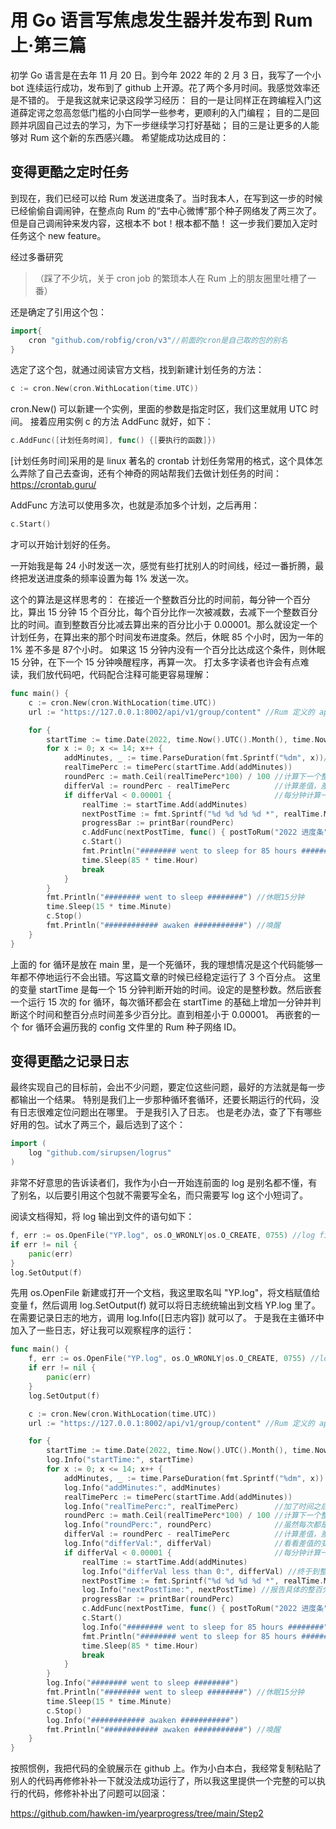 # 用 Go 语言写焦虑发生器并发布到 Rum 上·第三篇

初学 Go 语言是在去年 11 月 20 日。到今年 2022 年的 2 月 3 日，我写了一个小 bot 连续运行成功，发布到了 github 上开源。花了两个多月时间。我感觉效率还是不错的。
于是我这就来记录这段学习经历：
目的一是让同样正在跨编程入门这道薛定谔之忽高忽低门槛的小白同学一些参考，更顺利的入门编程；
目的二是回顾并巩固自己过去的学习，为下一步继续学习打好基础；
目的三是让更多的人能够对 Rum 这个新的东西感兴趣。
希望能成功达成目的：

## 变得更酷之定时任务
到现在，我们已经可以给 Rum 发送进度条了。当时我本人，在写到这一步的时候已经偷偷自调闹钟，在整点向 Rum 的“去中心微博”那个种子网络发了两三次了。
但是自己调闹钟来发内容，这根本不 bot！根本都不酷！
这一步我们要加入定时任务这个 new feature。

经过多番研究
>（踩了不少坑，关于 cron job 的繁琐本人在 Rum 上的朋友圈里吐槽了一番）

还是确定了引用这个包：
``` Go
import{
	cron "github.com/robfig/cron/v3"//前面的cron是自己取的包的别名
}
```

选定了这个包，就通过阅读官方文档，找到新建计划任务的方法：
``` Go
c := cron.New(cron.WithLocation(time.UTC))
```

cron.New() 可以新建一个实例，里面的参数是指定时区，我们这里就用 UTC 时间。
接着应用实例 c 的方法 AddFunc 就好，如下：
``` Go
c.AddFunc([计划任务时间], func() {[要执行的函数]})
```
\[计划任务时间\]采用的是 linux 著名的 crontab 计划任务常用的格式，这个具体怎么弄除了自己去查询，还有个神奇的网站帮我们去做计划任务的时间：
https://crontab.guru/

AddFunc 方法可以使用多次，也就是添加多个计划，之后再用：
``` Go
c.Start()
```
才可以开始计划好的任务。

一开始我是每 24 小时发送一次，感觉有些打扰别人的时间线，经过一番折腾，最终把发送进度条的频率设置为每 1% 发送一次。

这个的算法是这样思考的：
在接近一个整数百分比的时间前，每分钟一个百分比，算出 15 分钟 15 个百分比，每个百分比作一次被减数，去减下一个整数百分比的时间。直到整数百分比减去算出来的百分比小于 0.00001。那么就设定一个计划任务，在算出来的那个时间发布进度条。然后，休眠 85 个小时，因为一年的 1% 差不多是 87个小时。
如果这 15 分钟内没有一个百分比达成这个条件，则休眠 15 分钟，在下一个 15 分钟唤醒程序，再算一次。
打太多字读者也许会有点难读，我们放代码吧，代码配合注释可能更容易理解：
``` Go
func main() {
	c := cron.New(cron.WithLocation(time.UTC))
	url := "https://127.0.0.1:8002/api/v1/group/content" //Rum 定义的 api

	for {
		startTime := time.Date(2022, time.Now().UTC().Month(), time.Now().UTC().Day(), time.Now().UTC().Hour(), time.Now().Minute(), 0, 0, time.UTC) //开始时间
		for x := 0; x <= 14; x++ {                                                                                                                   //循环15次，下一个15分钟每分钟一次
			addMinutes, _ := time.ParseDuration(fmt.Sprintf("%dm", x))//每次循环，在开始时间前加x分钟
			realTimePerc := timePerc(startTime.Add(addMinutes))
			roundPerc := math.Ceil(realTimePerc*100) / 100 //计算下一个整数百分比
			differVal := roundPerc - realTimePerc          //计算差值，差值接近于零代表时间接近整数百分比了
			if differVal < 0.00001 {                       //每分钟计算一次，每分钟是一年的0.000002，因此精确到小数点后5位
				realTime := startTime.Add(addMinutes)
				nextPostTime := fmt.Sprintf("%d %d %d %d *", realTime.Minute(), realTime.Hour(), realTime.Day(), realTime.Month())
				progressBar := printBar(roundPerc)
				c.AddFunc(nextPostTime, func() { postToRum("2022 进度条", progressBar, "fe2842cb-db6b-4e8a-b007-e83e5603131c", url) }) //设置定时任务
				c.Start()                                                                                                           //开始定时任务
				fmt.Println("######## went to sleep for 85 hours ########")                                                         //休眠85个小时，因为一个百分比大概接近87个小时
				time.Sleep(85 * time.Hour)
				break
			}
		}
		fmt.Println("######## went to sleep ########") //休眠15分钟
		time.Sleep(15 * time.Minute)
		c.Stop()
		fmt.Println("############ awaken ###########") //唤醒
	}
}
```

上面的 for 循环是放在 main 里，是一个死循环，我的理想情况是这个代码能够一年都不停地运行不会出错。写这篇文章的时候已经稳定运行了 3 个百分点。
这里的变量 startTime 是每一个 15 分钟判断开始的时间。设定的是整秒数。然后嵌套一个运行 15 次的 for 循环，每次循环都会在 startTime 的基础上增加一分钟并判断这个时间和整百分点时间差多少百分比。直到相差小于 0.00001。
再嵌套的一个 for 循环会遍历我的 config 文件里的 Rum 种子网络 ID。

## 变得更酷之记录日志
最终实现自己的目标前，会出不少问题，要定位这些问题，最好的方法就是每一步都输出一个结果。
特别是我们上一步那种循环套循环，还要长期运行的代码，没有日志很难定位问题出在哪里。
于是我引入了日志。
也是老办法，查了下有哪些好用的包。试水了两三个，最后选到了这个：
``` Go
import (
	log "github.com/sirupsen/logrus"
)
```

非常不好意思的告诉读者们，我作为小白一开始连前面的 log 是别名都不懂，有了别名，以后要引用这个包就不需要写全名，而只需要写 log 这个小短词了。

阅读文档得知，将 log 输出到文件的语句如下：
``` Go
f, err := os.OpenFile("YP.log", os.O_WRONLY|os.O_CREATE, 0755) //log file
if err != nil {
	panic(err)
}
log.SetOutput(f)
```

先用 os.OpenFile 新建或打开一个文档，我这里取名叫 "YP.log"，将文档赋值给变量 f，然后调用 log.SetOutput(f) 就可以将日志统统输出到文档 YP.log 里了。
在需要记录日志的地方，调用 log.Info(\[日志内容\]) 就可以了。
于是我在主循环中加入了一些日志，好让我可以观察程序的运行：
``` Go
func main() {
	f, err := os.OpenFile("YP.log", os.O_WRONLY|os.O_CREATE, 0755) //log file
	if err != nil {
		panic(err)
	}
	log.SetOutput(f)

	c := cron.New(cron.WithLocation(time.UTC))
	url := "https://127.0.0.1:8002/api/v1/group/content" //Rum 定义的 api

	for {
		startTime := time.Date(2022, time.Now().UTC().Month(), time.Now().UTC().Day(), time.Now().UTC().Hour(), time.Now().Minute(), 0, 0, time.UTC) //开始时间
		log.Info("startTime:", startTime)                                                                                                            //记录一下循环开始时间
		for x := 0; x <= 14; x++ {                                                                                                                   //循环15次，下一个15分钟每分钟一次
			addMinutes, _ := time.ParseDuration(fmt.Sprintf("%dm", x)) //每次循环，在开始时间前加x分钟
			log.Info("addMinutes:", addMinutes)                        //记录一下每次加的时间对不对
			realTimePerc := timePerc(startTime.Add(addMinutes))
			log.Info("realTimePerc:", realTimePerc)        //加了时间之后的百分比，记录一下这个增长过程
			roundPerc := math.Ceil(realTimePerc*100) / 100 //计算下一个整数百分比
			log.Info("roundPerc:", roundPerc)              //虽然每次都是一样的值，但还是想看看
			differVal := roundPerc - realTimePerc          //计算差值，差值接近于零代表时间接近整数百分比了
			log.Info("differVal:", differVal)              //看看差值的变化过程，越来越接近于零
			if differVal < 0.00001 {                       //每分钟计算一次，每分钟是一年的0.000002，因此精确到小数点后5位
				realTime := startTime.Add(addMinutes)
				log.Info("differVal less than 0:", differVal) //终于到整百分点了，记录一个
				nextPostTime := fmt.Sprintf("%d %d %d %d *", realTime.Minute(), realTime.Hour(), realTime.Day(), realTime.Month())
				log.Info("nextPostTime:", nextPostTime) //报告具体的整百分点发布时间
				progressBar := printBar(roundPerc)
				c.AddFunc(nextPostTime, func() { postToRum("2022 进度条", progressBar, "fe2842cb-db6b-4e8a-b007-e83e5603131c", url) }) //设置定时任务
				c.Start()
				log.Info("######## went to sleep for 85 hours ########")    //日志里也记录一下                                                                         //开始定时任务
				fmt.Println("######## went to sleep for 85 hours ########") //休眠85个小时，因为一个百分比大概接近87个小时
				time.Sleep(85 * time.Hour)
				break
			}
		}
		log.Info("######## went to sleep ########")
		fmt.Println("######## went to sleep ########") //休眠15分钟
		time.Sleep(15 * time.Minute)
		c.Stop()
		log.Info("############ awaken ###########")
		fmt.Println("############ awaken ###########") //唤醒
	}
}
```

按照惯例，我把代码的全貌展示在 github 上。作为小白本白，我经常复制粘贴了别人的代码再修修补补一下就没法成功运行了，所以我这里提供一个完整的可以执行的代码，修修补补出了问题可以回滚：

https://github.com/hawken-im/yearprogress/tree/main/Step2